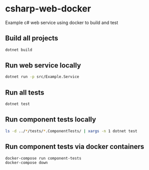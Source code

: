 # csharp-web-docker

Example c# web service using docker to build and test

## Build all projects

```sh
dotnet build
```

## Run web service locally

```sh
dotnet run -p src/Example.Service
```

## Run all tests

```sh
dotnet test
```

## Run component tests locally

```sh
ls -d ../*/tests/*.ComponentTests/ | xargs -n 1 dotnet test
```

## Run component tests via docker containers

```sh
docker-compose run component-tests
docker-compose down
```
